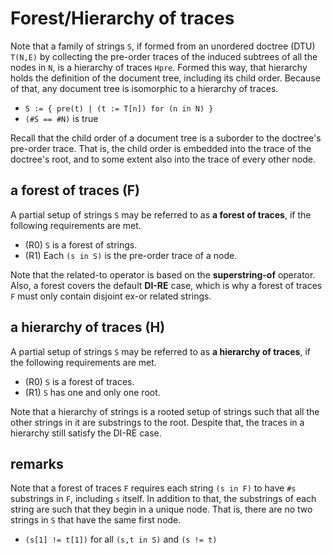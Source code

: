 
<!-- ======================================================================= -->
# Forest/Hierarchy of traces

Note that a family of strings `S`, if formed from an unordered doctree (DTU)
`T(N,E)` by collecting the pre-order traces of the induced subtrees of all the
nodes in `N`, is a hierarchy of traces `Hpre`. Formed this way, that hierarchy
holds the definition of the document tree, including its child order. Because
of that, any document tree is isomorphic to a hierarchy of traces.

* `S := { pre(t) | (t := T[n]) for (n in N) }`
* `(#S == #N)` is true

Recall that the child order of a document tree is a suborder to the doctree's
pre-order trace. That is, the child order is embedded into the trace of the
doctree's root, and to some extent also into the trace of every other node.

<!-- ======================================================================= -->
## a forest of traces (F)

A partial setup of strings `S` may be referred to as **a forest of traces**,
if the following requirements are met.

* (R0) `S` is a forest of strings.
* (R1) Each `(s in S)` is the pre-order trace of a node.

Note that the related-to operator is based on the **superstring-of** operator.
Also, a forest covers the default **DI-RE** case, which is why a forest of
traces `F` must only contain disjoint ex-or related strings.

<!-- ======================================================================= -->
## a hierarchy of traces (H)

A partial setup of strings `S` may be referred to as **a hierarchy of traces**,
if the following requirements are met.

* (R0) `S` is a forest of traces.
* (R1) `S` has one and only one root.

Note that a hierarchy of strings is a rooted setup of strings such that all
the other strings in it are substrings to the root. Despite that, the traces
in a hierarchy still satisfy the DI-RE case.

<!-- ======================================================================= -->
## remarks

Note that a forest of traces `F` requires each string `(s in F)` to have `#s`
substrings in `F`, including `s` itself. In addition to that, the substrings
of each string are such that they begin in a unique node. That is, there are
no two strings in `S` that have the same first node.

* `(s[1] != t[1])` for all `(s,t in S)` and `(s != t)`
